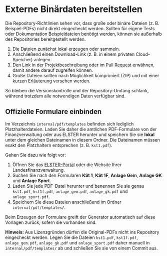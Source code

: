 # Externe Binärdaten bereitstellen

Die Repository-Richtlinien sehen vor, dass große oder binäre Dateien (z. B. Beispiel-PDFs) nicht direkt eingecheckt werden. Sollten für eigene Tests oder Dokumentation Beispieldateien benötigt werden, können sie außerhalb des Repositories bereitgestellt werden.

1. Die Dateien zunächst lokal erzeugen oder sammeln.
2. Anschließend einen Download-Link (z. B. in einem privaten Cloud-Speicher) anlegen.
3. Den Link in der Projektbeschreibung oder im Pull Request erwähnen, damit andere darauf zugreifen können.
4. Große Dateien sollten nach Möglichkeit komprimiert (ZIP) und mit einer kurzen Erläuterung versehen werden.

So bleiben die Versionskontrolle und der Repository-Umfang schlank, während trotzdem alle notwendigen Daten verfügbar sind.

## Offizielle Formulare einbinden

Im Verzeichnis `internal/pdf/templates` befinden sich lediglich Platzhalterdateien.
Laden Sie daher die amtlichen PDF-Formulare von der Finanzverwaltung oder aus ELSTER
herunter und speichern Sie sie **lokal** unter dem gleichen Dateinamen in diesem
Ordner. Die Dateinamen müssen exakt den Platzhaltern entsprechen (z. B. `kst1.pdf`).

Gehen Sie dazu wie folgt vor:
1. Öffnen Sie das [ELSTER-Portal](https://www.elster.de/eportal/formulare-leistungen/alleformulare) oder die Website Ihrer
   Landesfinanzverwaltung.
2. Suchen Sie nach den Formularen **KSt 1**, **KSt 1F**, **Anlage Gem**, **Anlage GK** und **Anlage Sport**.
3. Laden Sie jede PDF-Datei herunter und benennen Sie sie genau
   `kst1.pdf`, `kst1f.pdf`, `anlage_gem.pdf`, `anlage_gk.pdf` und `anlage_sport.pdf`.
4. Speichern Sie diese Dateien anschließend im Ordner `internal/pdf/templates/`.

Beim Erzeugen der Formulare greift der Generator automatisch auf diese Vorlagen
zurück, sofern sie vorhanden sind.

**Hinweis:** Aus Lizenzgründen dürfen die Original-PDFs nicht ins Repository
eingecheckt werden. Legen Sie die Dateien `kst1.pdf`, `kst1f.pdf`,
`anlage_gem.pdf`, `anlage_gk.pdf` und `anlage_sport.pdf` daher manuell in
`internal/pdf/templates/` ab und schließen Sie sie von einem Commit aus.
